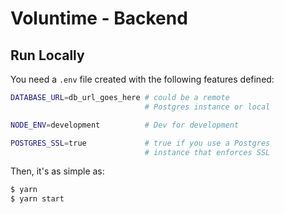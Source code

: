 # Voluntime - Backend

## Run Locally

You need a `.env` file created with the following features defined:

```bash
DATABASE_URL=db_url_goes_here # could be a remote
                              # Postgres instance or local

NODE_ENV=development          # Dev for development

POSTGRES_SSL=true             # true if you use a Postgres
                              # instance that enforces SSL
```

Then, it's as simple as:

```bash
$ yarn
$ yarn start
```